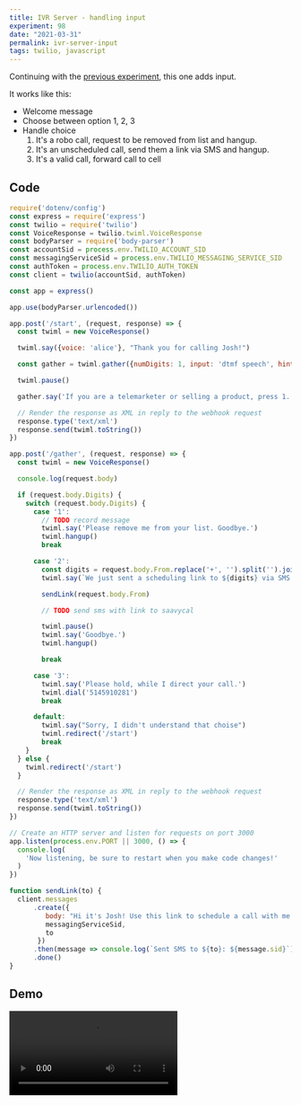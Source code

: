 ```yaml
---
title: IVR Server - handling input
experiment: 98
date: "2021-03-31"
permalink: ivr-server-input
tags: twilio, javascript
---
```


Continuing with the [previous experiment](/posts/ivr-server), this one adds input.

It works like this:

- Welcome message
- Choose between option 1, 2, 3
- Handle choice
  1. It's a robo call, request to be removed from list and hangup.
  2. It's an unscheduled call, send them a link via SMS and hangup.
  3. It's a valid call, forward call to cell

## Code

```javascript
require('dotenv/config')
const express = require('express')
const twilio = require('twilio')
const VoiceResponse = twilio.twiml.VoiceResponse
const bodyParser = require('body-parser')
const accountSid = process.env.TWILIO_ACCOUNT_SID
const messagingServiceSid = process.env.TWILIO_MESSAGING_SERVICE_SID
const authToken = process.env.TWILIO_AUTH_TOKEN
const client = twilio(accountSid, authToken)

const app = express()

app.use(bodyParser.urlencoded())

app.post('/start', (request, response) => {
  const twiml = new VoiceResponse()

  twiml.say({voice: 'alice'}, "Thank you for calling Josh!")

  const gather = twiml.gather({numDigits: 1, input: 'dtmf speech', hints: ['one', 'two', 'three'], finishOnKey: '', action: '/gather', method: 'POST'})

  twiml.pause()

  gather.say('If you are a telemarketer or selling a product, press 1. If you would like to schedule a call, press 2. If you have a scheduled call, or the matter is urgent, press 3.')

  // Render the response as XML in reply to the webhook request
  response.type('text/xml')
  response.send(twiml.toString())
})

app.post('/gather', (request, response) => {
  const twiml = new VoiceResponse()

  console.log(request.body)

  if (request.body.Digits) {
    switch (request.body.Digits) {
      case '1':
        // TODO record message
        twiml.say('Please remove me from your list. Goodbye.')
        twiml.hangup()
        break

      case '2':
        const digits = request.body.From.replace('+', '').split('').join(' ')
        twiml.say(`We just sent a scheduling link to ${digits} via SMS. Please check your inbox.`)

        sendLink(request.body.From)

        // TODO send sms with link to saavycal

        twiml.pause()
        twiml.say('Goodbye.')
        twiml.hangup()

        break

      case '3':
        twiml.say('Please hold, while I direct your call.')
        twiml.dial('5145910281')
        break

      default:
        twiml.say("Sorry, I didn't understand that choise")
        twiml.redirect('/start')
        break
    }
  } else {
    twiml.redirect('/start')
  }

  // Render the response as XML in reply to the webhook request
  response.type('text/xml')
  response.send(twiml.toString())
})

// Create an HTTP server and listen for requests on port 3000
app.listen(process.env.PORT || 3000, () => {
  console.log(
    'Now listening, be sure to restart when you make code changes!'
  )
})

function sendLink(to) {
  client.messages 
      .create({ 
         body: "Hi it's Josh! Use this link to schedule a call with me: http://savvycal.com/joshnuss/chat",  
         messagingServiceSid,
         to 
       }) 
      .then(message => console.log(`Sent SMS to ${to}: ${message.sid}`)) 
      .done()
}

```

## Demo

<video src="https://res.cloudinary.com/dzwnkx0mk/video/upload/v1617244676/1000experiments.dev/norobo-test1_lloa5w.mp4" controls/>
